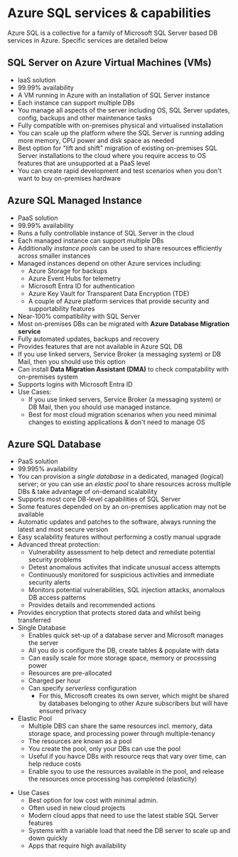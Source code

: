 # Azure SQL services & capabilities
Azure SQL is a collective for a family of Microsoft SQL Server based DB services in Azure. Specific services are detailed below

## SQL Server on Azure Virtual Machines (VMs)
- IaaS solution
- 99.99% availability
- A VM running in Azure with an installation of SQL Server instance
- Each instance can support multiple DBs
- You manage all aspects of the server including OS, SQL Server updates, config, backups and other maintenance tasks
- Fully compatible with on-premises physical and virtualised installation
- You can scale up the platform where the SQL Server is running adding more memory, CPU power and disk space as needed
- Best option for "lift and shift" migration of existing on-premises SQL Server installations to the cloud where you require access to OS features that are unsupported at a PaaS level
- You can create rapid development and test scenarios when you don't want to buy on-premises hardware

## Azure SQL Managed Instance
- PaaS solution
- 99.99% availability
- Runs a fully controllable instance of SQL Server in the cloud
- Each managed instance can support multiple DBs
- Additionally _instance pools_ can be used to share resources efficiently across smaller instances
- Managed instances depend on other Azure services including:
    - Azure Storage for backups
    - Azure Event Hubs for telemetry
    - Microsoft Entra ID for authentication
    - Azure Key Vault for Transparent Data Encryption (TDE)
    - A couple of Azure platform services that provide security and supportability features
- Near-100% compatibility with SQL Server
- Most on-premises DBs can be migrated with **Azure Database Migration service**
- Fully automated updates, backups and recovery
- Provides features that are not available in Azure SQL DB
- If you use linked servers, Service Broker (a messaging system) or DB Mail, then you should use this option
- Can install **Data Migration Assistant (DMA)** to check compatability with on-premises system
- Supports logins with Microsoft Entra ID
- Use Cases:
    - If you use linked servers, Service Broker (a messaging system) or DB Mail, then you should use managed instance.
    - Best for most cloud migration scenarios when you need minimal changes to existing applications & don't need to manage OS 

## Azure SQL Database
- PaaS solution
- 99.995% availability
- You can provision a _single database_ in a dedicated, managed (logical) server; or you can use an _elastic pool_ to share resources across multiple DBs & take advantage of on-demand scalability
- Supports most core DB-level capabilities of SQL Server
- Some features depended on by an on-premises application may not be available
- Automatic updates and patches to the software, always running the latest and most secure version
- Easy scalability features without performing a costly manual upgrade
- Advanced threat protection:
    * Vulnerability assessment to help detect and remediate potential security problems
    * Detest anomalous activites that indicate unusual access attempts
    * Continuously monitored for suspicious activities and immediate security alerts
    * Monitors potential vulnerabilities, SQL injection attacks, anomalous DB access patterns
    * Provides details and recommended actions
-  Provides encryption that protects stored data and whilst being transferred
- Single Database
    * Enables quick set-up of a database server and Microsoft manages the server
    * All you do is configure the DB, create tables & populate with data
    * Can easily scale for more storage space, memory or processing power
    * Resources are pre-allocated
    * Charged per hour
    * Can specify _serverless_ configuration 
        * For this, Microsoft creates its own server, which might be shared by databases belonging to other Azure subscribers but will have ensured privacy
- Elastic Pool
    * Multiple DBS can share the same resources incl. memory, data storage space, and processing power through multiple-tenancy
    * The resources are known as a pool
    * You create the pool, only your DBs can use the pool
    * Useful if you havce DBs with resource reqs that vary over time, can help reduce costs
    * Enable syou to use the resources available in the pool, and release the resources once processing has completed (elasticity)
* Use Cases
    * Best option for low cost with minimal admin. 
    * Often used in new cloud projects
    * Modern cloud apps that need to use the latest stable SQL Server features
    * Systems with a variable load that need the DB server to scale up and down quickly
    * Apps that require high availability

